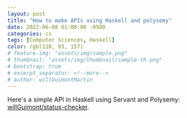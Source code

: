 ```yaml
---
layout: post
title: "How to make APIs using Haskell and polysemy"
date: 2022-06-08 01:00:00 -0500
categories: cs
tags: [Computer Sciences, Haskell]
color: rgb(110, 93, 157)
# feature-img: "assets/img/sample.png"
# thumbnail: "assets/img/thumbnail/sample-th.png"
# bootstrap: true
# excerpt_separator: <!--more-->
# author: willGuimontMartin
---
```


Here's a simple API in Haskell using Servant and Polysemy: [willGuimont/status-checker](https://github.com/willGuimont/status-checker).
